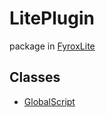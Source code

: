 # LitePlugin
package in [FyroxLite](../README.md)
## Classes
* [GlobalScript](../LitePlugin/GlobalScript.md)
